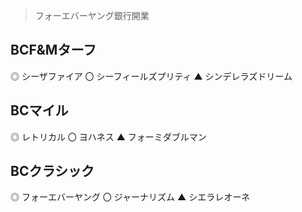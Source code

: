> フォーエバーヤング銀行開業

## BCF&Mターフ
◎ シーザファイア
〇 シーフィールズプリティ
▲ シンデレラズドリーム

## BCマイル
◎ レトリカル
〇 ヨハネス
▲ フォーミダブルマン

## BCクラシック
◎ フォーエバーヤング
〇 ジャーナリズム
▲ シエラレオーネ